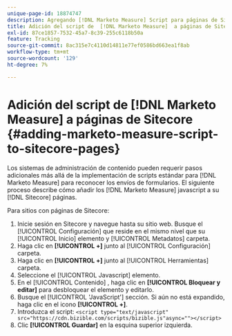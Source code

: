 ```yaml
---
unique-page-id: 18874747
description: Agregando [!DNL Marketo Measure] Script para páginas de Sitecore - [!DNL Marketo Measure] - Documentación del producto
title: Adición del script de  [!DNL Marketo Measure]  a páginas de Sitecore
exl-id: 87ce1857-7532-45a7-8c39-255c6118b50a
feature: Tracking
source-git-commit: 8ac315e7c4110d14811e77ef0586bd663ea1f8ab
workflow-type: tm+mt
source-wordcount: '129'
ht-degree: 7%

---
```


# Adición del script de [!DNL Marketo Measure] a páginas de Sitecore {#adding-marketo-measure-script-to-sitecore-pages}

Los sistemas de administración de contenido pueden requerir pasos adicionales más allá de la implementación de scripts estándar para [!DNL Marketo Measure] para reconocer los envíos de formularios. El siguiente proceso describe cómo añadir los [!DNL Marketo Measure] javascript a su [!DNL Sitecore] páginas.

Para sitios con páginas de Sitecore:

1. Inicie sesión en Sitecore y navegue hasta su sitio web. Busque el [!UICONTROL Configuración] que reside en el mismo nivel que su [!UICONTROL Inicio] elemento y [!UICONTROL Metadatos] carpeta.
1. Haga clic en **[!UICONTROL +]** junto al [!UICONTROL Configuración] carpeta.
1. Haga clic en **[!UICONTROL +]** junto al [!UICONTROL Herramientas] carpeta.
1. Seleccione el [!UICONTROL Javascript] elemento.
1. En el [!UICONTROL Contenido] , haga clic en **[!UICONTROL Bloquear y editar]** para desbloquear el elemento y editarlo.
1. Busque el [!UICONTROL &#39;JavaScript&#39;] sección. Si aún no está expandido, haga clic en el icono **[!UICONTROL +]**.
1. Introduzca el script: `<script type="text/javascript" src="https://cdn.bizible.com/scripts/bizible.js"async=""></script>`
1. Clic **[!UICONTROL Guardar]** en la esquina superior izquierda.
